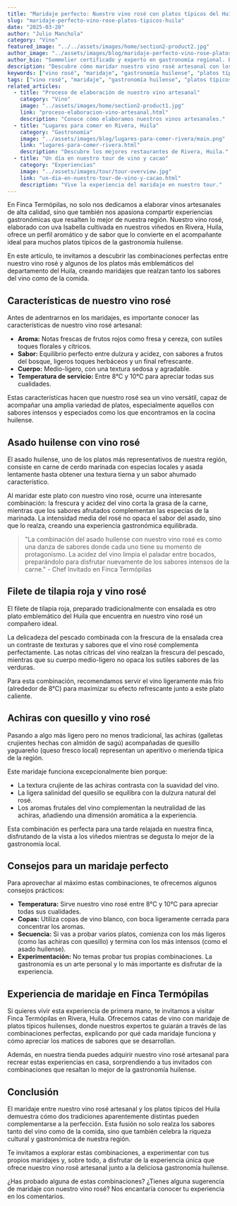 ```yaml
---
title: "Maridaje perfecto: Nuestro vino rosé con platos típicos del Huila"
slug: "maridaje-perfecto-vino-rose-platos-tipicos-huila"
date: "2025-03-20"
author: "Julio Manchola"
category: "Vino"
featured_image: "../../assets/images/home/section2-product2.jpg"
author_image: "../assets/images/blog/maridaje-perfecto-vino-rose-platos-tipicos-huila/author.png"
author_bio: "Sommelier certificado y experto en gastronomía regional. Especializado en maridajes con vinos artesanales y la cocina tradicional del Huila."
description: "Descubre cómo maridar nuestro vino rosé artesanal con los platos más representativos de la gastronomía huilense para una experiencia culinaria única."
keywords: ["vino rosé", "maridaje", "gastronomía huilense", "platos típicos", "vino artesanal", "cocina colombiana", "Huila", "sommelier"]
tags: ["vino rosé", "maridaje", "gastronomía huilense", "platos típicos", "vino artesanal"]
related_articles:
  - title: "Proceso de elaboración de nuestro vino artesanal"
    category: "Vino"
    image: "../assets/images/home/section2-product1.jpg"
    link: "proceso-elaboracion-vino-artesanal.html"
    description: "Conoce cómo elaboramos nuestros vinos artesanales."
  - title: "Lugares para comer en Rivera, Huila"
    category: "Gastronomía"
    image: "../assets/images/blog/lugares-para-comer-rivera/main.png"
    link: "lugares-para-comer-rivera.html"
    description: "Descubre los mejores restaurantes de Rivera, Huila."
  - title: "Un día en nuestro tour de vino y cacao"
    category: "Experiencias"
    image: "../assets/images/tour/tour-overview.jpg"
    link: "un-dia-en-nuestro-tour-de-vino-y-cacao.html"
    description: "Vive la experiencia del maridaje en nuestro tour."
---
```


En Finca Termópilas, no solo nos dedicamos a elaborar vinos artesanales de alta calidad, sino que también nos apasiona compartir experiencias gastronómicas que resalten lo mejor de nuestra región. Nuestro vino rosé, elaborado con uva Isabella cultivada en nuestros viñedos en Rivera, Huila, ofrece un perfil aromático y de sabor que lo convierte en el acompañante ideal para muchos platos típicos de la gastronomía huilense.

En este artículo, te invitamos a descubrir las combinaciones perfectas entre nuestro vino rosé y algunos de los platos más emblemáticos del departamento del Huila, creando maridajes que realzan tanto los sabores del vino como de la comida.

## Características de nuestro vino rosé

Antes de adentrarnos en los maridajes, es importante conocer las características de nuestro vino rosé artesanal:

- **Aroma:** Notas frescas de frutos rojos como fresa y cereza, con sutiles toques florales y cítricos.
- **Sabor:** Equilibrio perfecto entre dulzura y acidez, con sabores a frutos del bosque, ligeros toques herbáceos y un final refrescante.
- **Cuerpo:** Medio-ligero, con una textura sedosa y agradable.
- **Temperatura de servicio:** Entre 8°C y 10°C para apreciar todas sus cualidades.

Estas características hacen que nuestro rosé sea un vino versátil, capaz de acompañar una amplia variedad de platos, especialmente aquellos con sabores intensos y especiados como los que encontramos en la cocina huilense.

## Asado huilense con vino rosé

El asado huilense, uno de los platos más representativos de nuestra región, consiste en carne de cerdo marinada con especias locales y asada lentamente hasta obtener una textura tierna y un sabor ahumado característico.

Al maridar este plato con nuestro vino rosé, ocurre una interesante combinación: la frescura y acidez del vino corta la grasa de la carne, mientras que los sabores afrutados complementan las especias de la marinada. La intensidad media del rosé no opaca el sabor del asado, sino que lo realza, creando una experiencia gastronómica equilibrada.

> "La combinación del asado huilense con nuestro vino rosé es como una danza de sabores donde cada uno tiene su momento de protagonismo. La acidez del vino limpia el paladar entre bocados, preparándolo para disfrutar nuevamente de los sabores intensos de la carne." - Chef Invitado en Finca Termópilas

## Filete de tilapia roja y vino rosé

El filete de tilapia roja, preparado tradicionalmente con ensalada es otro plato emblemático del Huila que encuentra en nuestro vino rosé un compañero ideal.

La delicadeza del pescado combinada con la frescura de la ensalada crea un contraste de texturas y sabores que el vino rosé complementa perfectamente. Las notas cítricas del vino realzan la frescura del pescado, mientras que su cuerpo medio-ligero no opaca los sutiles sabores de las verduras.

Para esta combinación, recomendamos servir el vino ligeramente más frío (alrededor de 8°C) para maximizar su efecto refrescante junto a este plato caliente.

## Achiras con quesillo y vino rosé

Pasando a algo más ligero pero no menos tradicional, las achiras (galletas crujientes hechas con almidón de sagú) acompañadas de quesillo yaguareño (queso fresco local) representan un aperitivo o merienda típica de la región.

Este maridaje funciona excepcionalmente bien porque:

- La textura crujiente de las achiras contrasta con la suavidad del vino.
- La ligera salinidad del quesillo se equilibra con la dulzura natural del rosé.
- Los aromas frutales del vino complementan la neutralidad de las achiras, añadiendo una dimensión aromática a la experiencia.

Esta combinación es perfecta para una tarde relajada en nuestra finca, disfrutando de la vista a los viñedos mientras se degusta lo mejor de la gastronomía local.

## Consejos para un maridaje perfecto

Para aprovechar al máximo estas combinaciones, te ofrecemos algunos consejos prácticos:

- **Temperatura:** Sirve nuestro vino rosé entre 8°C y 10°C para apreciar todas sus cualidades.
- **Copas:** Utiliza copas de vino blanco, con boca ligeramente cerrada para concentrar los aromas.
- **Secuencia:** Si vas a probar varios platos, comienza con los más ligeros (como las achiras con quesillo) y termina con los más intensos (como el asado huilense).
- **Experimentación:** No temas probar tus propias combinaciones. La gastronomía es un arte personal y lo más importante es disfrutar de la experiencia.

## Experiencia de maridaje en Finca Termópilas

Si quieres vivir esta experiencia de primera mano, te invitamos a visitar Finca Termópilas en Rivera, Huila. Ofrecemos catas de vino con maridaje de platos típicos huilenses, donde nuestros expertos te guiarán a través de las combinaciones perfectas, explicando por qué cada maridaje funciona y cómo apreciar los matices de sabores que se desarrollan.

Además, en nuestra tienda puedes adquirir nuestro vino rosé artesanal para recrear estas experiencias en casa, sorprendiendo a tus invitados con combinaciones que resaltan lo mejor de la gastronomía huilense.

## Conclusión

El maridaje entre nuestro vino rosé artesanal y los platos típicos del Huila demuestra cómo dos tradiciones aparentemente distintas pueden complementarse a la perfección. Esta fusión no solo realza los sabores tanto del vino como de la comida, sino que también celebra la riqueza cultural y gastronómica de nuestra región.

Te invitamos a explorar estas combinaciones, a experimentar con tus propios maridajes y, sobre todo, a disfrutar de la experiencia única que ofrece nuestro vino rosé artesanal junto a la deliciosa gastronomía huilense.

¿Has probado alguna de estas combinaciones? ¿Tienes alguna sugerencia de maridaje con nuestro vino rosé? Nos encantaría conocer tu experiencia en los comentarios. 